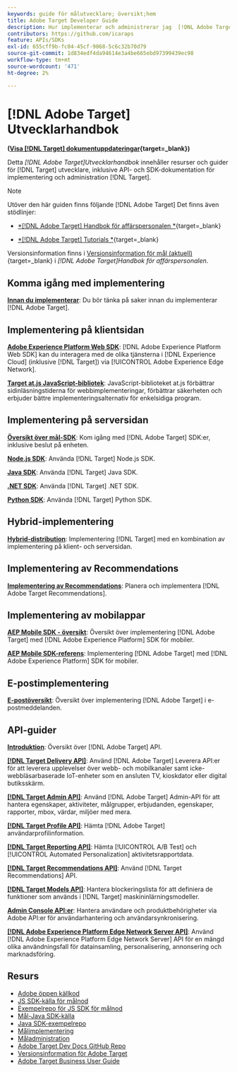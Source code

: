 ```yaml
---
keywords: guide för målutvecklare; översikt;hem
title: Adobe Target Developer Guide
description: Hur implementerar och administrerar jag  [!DNL Adobe Target]  och arbetar med dess API:er och SDK:er?
contributors: https://github.com/icaraps
feature: APIs/SDKs
exl-id: 655cff9b-fc04-45cf-9068-5c6c32b70d79
source-git-commit: 1d834edf4da94614e3a4be665ebd97399439ec98
workflow-type: tm+mt
source-wordcount: '471'
ht-degree: 2%

---
```


# [!DNL Adobe Target] Utvecklarhandbok

**([Visa [!DNL Target] dokumentuppdateringar](https://experienceleague.adobe.com/docs/target/using/release-notes/doc-change.html){target=_blank})**

Detta *[!DNL Adobe Target]Utvecklarhandbok* innehåller resurser och guider för [!DNL Target] utvecklare, inklusive API- och SDK-dokumentation för implementering och administration [!DNL Target].

>[!NOTE]
>
>Utöver den här guiden finns följande [!DNL Adobe Target] Det finns även stödlinjer:
>
>* [*[!DNL Adobe Target] Handbok för affärspersonalen *](https://experienceleague.adobe.com/docs/target/using/target-home.html){target=_blank}
>
>* [*[!DNL Adobe Target] Tutorials *](https://experienceleague.adobe.com/docs/target-learn/tutorials/overview.html){target=_blank}
>
>Versionsinformation finns i [Versionsinformation för mål (aktuell)](https://experienceleague.adobe.com/docs/target/using/release-notes/release-notes.html){target=_blank} i *[!DNL Adobe Target]Handbok för affärspersonalen*.

## Komma igång med implementering

**[Innan du implementerar](/help/dev/before-implement/considerations-before-you-implement-target.md)**: Du bör tänka på saker innan du implementerar [!DNL Adobe Target].

## Implementering på klientsidan

[**Adobe Experience Platform Web SDK**](/help/dev/implement/client-side/aep-web-sdk.md): [!DNL Adobe Experience Platform Web SDK] kan du interagera med de olika tjänsterna i [!DNL Experience Cloud] (inklusive [!DNL Target]) via [!UICONTROL Adobe Experience Edge Network].

[**Target at.js JavaScript-bibliotek**](/help/dev/implement/client-side/overview.md): JavaScript-biblioteket at.js förbättrar sidinläsningstiderna för webbimplementeringar, förbättrar säkerheten och erbjuder bättre implementeringsalternativ för enkelsidiga program.

## Implementering på serversidan

[**Översikt över mål-SDK**](implement/server-side/server-side-overview.md): Kom igång med [!DNL Adobe Target] SDK:er, inklusive beslut på enheten.

[**Node.js SDK**](implement/server-side/node-js/overview.md): Använda [!DNL Target] Node.js SDK.

[**Java SDK**](implement/server-side/java/overview.md): Använda [!DNL Target] Java SDK.

[**.NET SDK**](implement/server-side/net/overview.md): Använda [!DNL Target] .NET SDK.

[**Python SDK**](implement/server-side/python/overview.md): Använda [!DNL Target] Python SDK.

## Hybrid-implementering

[**Hybrid-distribution**](implement/hybrid/hybrid-overview.md): Implementering [!DNL Target] med en kombination av implementering på klient- och serversidan.

## Implementering av Recommendations

[**Implementering av Recommendations**](implement/recommendations/recommendations.md): Planera och implementera [!DNL Adobe Target Recommendations].

## Implementering av mobilappar

[**AEP Mobile SDK - översikt**](implement/mobile/overview.md): Översikt över implementering [!DNL Adobe Target] med [!DNL Adobe Experience Platform] SDK för mobiler.

[**AEP Mobile SDK-referens**](https://developer.adobe.com/client-sdks/documentation/): Implementering [!DNL Adobe Target] med [!DNL Adobe Experience Platform] SDK för mobiler.

## E-postimplementering

[**E-postöversikt**](implement/email/overview.md): Översikt över implementering [!DNL Adobe Target] i e-postmeddelanden.

## API-guider

[**Introduktion**](before-administer/target-api-overview.md): Översikt över [!DNL Adobe Target] API.

[**[!DNL Target Delivery API]**](/help/dev/implement/delivery-api/overview.md): Använd [!DNL Adobe Target] Leverera API:er för att leverera upplevelser över webb- och mobilkanaler samt icke-webbläsarbaserade IoT-enheter som en ansluten TV, kioskdator eller digital butiksskärm.

[**[!DNL Target Admin API]**](administer/admin-api/admin-api-overview-new.md): Använd [!DNL Adobe Target] Admin-API för att hantera egenskaper, aktiviteter, målgrupper, erbjudanden, egenskaper, rapporter, mbox, värdar, miljöer med mera.

[**[!DNL Target Profile API]**](https://developers.adobetarget.com/api/#profiles): Hämta [!DNL Adobe Target] användarprofilinformation.

[**[!DNL Target Reporting API]**](https://developer.adobe.com/target/administer/admin-api/#tag/Reports): Hämta [!UICONTROL A/B Test] och [!UICONTROL Automated Personalization] aktivitetsrapportdata.

[**[!DNL Target Recommendations API]**](http://developers.adobetarget.com/api/recommendations/): Använd [!DNL Target Recommendations] API.

[**[!DNL Target Models API]**](administer/models-api/models-api-overview.md): Hantera blockeringslista för att definiera de funktioner som används i [!DNL Target] maskininlärningsmodeller.

[**Admin Console API:er**](https://developer.adobe.com/umapi/): Hantera användare och produktbehörigheter via Adobe API:er för användarhantering och användarsynkronisering.

[**[!DNL Adobe Experience Platform Edge Network Server API]**](https://experienceleague.adobe.com/docs/experience-platform/edge-network-server-api/overview.html): Använd [!DNL Adobe Experience Platform Edge Network Server] API för en mängd olika användningsfall för datainsamling, personalisering, annonsering och marknadsföring.

## Resurs

* [Adobe öppen källkod](https://github.com/adobe)
* [JS SDK-källa för målnod](https://github.com/adobe/target-nodejs-sdk)
* [Exempelrepo för JS SDK för målnod](https://github.com/adobe/target-nodejs-sdk-samples)
* [Mål-Java SDK-källa](https://github.com/adobe/target-java-sdk)
* [Java SDK-exempelrepo](https://github.com/adobe/target-java-sdk-samples)
* [Målimplementering](./before-implement/prepare-to-implement-target.md)
* [Måladministration](./before-administer/target-api-overview.md)
* [Adobe Target Dev Docs GitHub Repo](https://github.com/AdobeDocs/target-developers)
* [Versionsinformation för Adobe Target](https://experienceleague.adobe.com/docs/target/using/release-notes/release-notes.html)
* [Adobe Target Business User Guide](https://experienceleague.adobe.com/docs/target/using/target-home.html)

